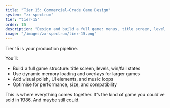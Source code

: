 ```yaml
---
title: "Tier 15: Commercial-Grade Game Design"
system: "zx-spectrum"
tier: "tier-15"
order: 15
description: "Design and build a full game: menus, title screen, level progression, polish, packaging. Work like the pros — with 48K and a tight deadline."
image: "/images/zx-spectrum/tier-15.png"
---
```


Tier 15 is your production pipeline.

You’ll:
- Build a full game structure: title screen, levels, win/fail states
- Use dynamic memory loading and overlays for larger games
- Add visual polish, UI elements, and music loops
- Optimise for performance, size, and compatibility

This is where everything comes together. It’s the kind of game you could’ve sold in 1986. And maybe still could.
